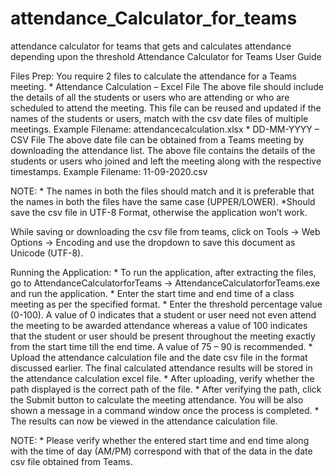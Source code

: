 # attendance_Calculator_for_teams
attendance calculator for teams that gets and calculates attendance depending upon the threshold
Attendance Calculator for Teams
User Guide

Files Prep:
	You require 2 files to calculate the attendance for a Teams meeting.
	* Attendance Calculation – Excel File
		The above file should include the details of all the students or users who are attending or who are scheduled to attend the meeting.
		This file can be reused and updated if the names of the students or users, match with the csv date files of multiple meetings.
Example Filename: attendancecalculation.xlsx
 	* DD-MM-YYYY – CSV File
		The above date file can be obtained from a Teams meeting by downloading the attendance list. The above file contains the details of the students or users who joined and left the meeting along with the respective timestamps.
Example Filename: 11-09-2020.csv
 

NOTE:
	* The names in both the files should match and it is preferable that the names in both the files have the same case (UPPER/LOWER).
	*Should save the csv file in UTF-8 Format, otherwise the application won’t work.

 
While saving or downloading the csv file from teams, click on Tools -> Web Options -> Encoding and use the dropdown to save this document as Unicode (UTF-8). 

Running the Application:
	* To run the application, after extracting the files, go to AttendanceCalculatorforTeams -> AttendanceCalculatorforTeams.exe and run the application.
 	* Enter the start time and end time of a class meeting as per the specified format.
	* Enter the threshold percentage value (0-100). A value of 0 indicates that a student or user need not even attend the meeting to be awarded attendance whereas a value of 100 indicates that the student or user should be present throughout the meeting exactly from the start time till the end time. A value of 75 – 90 is recommended.
	* Upload the attendance calculation file and the date csv file in the format discussed earlier. The final calculated attendance results will be stored in the attendance calculation excel file.
	* After uploading, verify whether the path displayed is the correct path of the file.
 	* After verifying the path, click the Submit button to calculate the meeting attendance. You will be also shown a message in a command window once the process is completed.
	* The results can now be viewed in the attendance calculation file.
 
NOTE:
	* Please verify whether the entered start time and end time along with the time of day (AM/PM) correspond with that of the data in the date csv file obtained from Teams.

